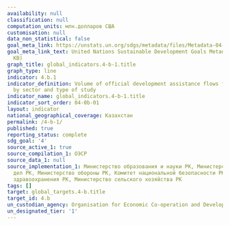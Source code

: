 ```yaml
---
availability: null
classification: null
computation_units: млн.долларов США
customisation: null
data_non_statistical: false
goal_meta_link: https://unstats.un.org/sdgs/metadata/files/Metadata-04-0B-01.pdf
goal_meta_link_text: United Nations Sustainable Development Goals Metadata (PDF 211
  KB)
graph_title: global_indicators.4-b-1.title
graph_type: line
indicator: 4.b.1
indicator_definition: Volume of official development assistance flows for scholarships
  by sector and type of study
indicator_name: global_indicators.4-b-1.title
indicator_sort_order: 04-0b-01
layout: indicator
national_geographical_coverage: Казахстан
permalink: /4-b-1/
published: true
reporting_status: complete
sdg_goal: '4'
source_active_1: true
source_compilation_1: ОЭСР
source_data_1: null
source_implementation_1: Министерство образования и науки РК, Министерство внутренних
  дел РК, Министерство обороны РК, Комитет национальной безопасности РК, Министерство
  здравоохранения РК, Министерство сельского хозяйства РК
tags: []
target: global_targets.4-b.title
target_id: 4.b
un_custodian_agency: Organisation for Economic Co-operation and Development (OECD)
un_designated_tier: '1'
---
```


